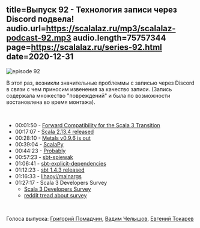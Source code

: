 title=Выпуск 92 - Технология записи через Discord подвела!
audio.url=https://scalalaz.ru/mp3/scalalaz-podcast-92.mp3
audio.length=75757344
page=https://scalalaz.ru/series-92.html
date=2020-12-31
----
![episode 92](https://scalalaz.ru/img/episode92.png)

В этот раз, возникли значительные проблеммы с записью через Discord в связи с чем приносим извенения за качество записи.
(Запись содержала множество "повреждений" и была по возможности востановлена во время монтажа).

<br/>

* 00:01:50 - [Forward Compatibility for the Scala 3 Transition](https://scala-lang.org/blog/2020/11/19/scala-3-forward-compat.html)
* 00:17:07 - [Scala 2.13.4 released](https://github.com/scala/scala/releases/tag/v2.13.4)
* 00:28:10 - [Metals v0.9.6 is out](https://scalameta.org/metals/blog/2020/11/20/lithium.html)
* 00:39:04 - [ScalaPy](https://scalapy.dev/)
* 00:44:23 - [Probably](https://github.com/propensive/probably/)
* 00:57:23 - [sbt-spiewak](https://github.com/djspiewak/sbt-spiewak)
* 01:06:41 - [sbt-explicit-dependencies](https://github.com/cb372/sbt-explicit-dependencies?s=09)
* 01:12:23 - [sbt 1.4.3 released](https://eed3si9n.com/sbt-1.4.3)
* 01:16:33 - [lihaoyi/mainargs](https://github.com/lihaoyi/mainargs)
* 01:27:17 - Scala 3 Developers Survey
	- [Scala 3 Developers Survey](https://softwaremill.com/scala-3-developers-survey/)
	- [reddit tread about survey](https://www.reddit.com/r/scala/comments/k0784a/scala_developers_survey/)

<br/>

Голоса выпуска:
[Григорий Помадчин](https://github.com/pomadchin),
[Вадим Челышов](https://github.com/dos65),
[Евгений Токарев](https://twitter.com/strobegen)
